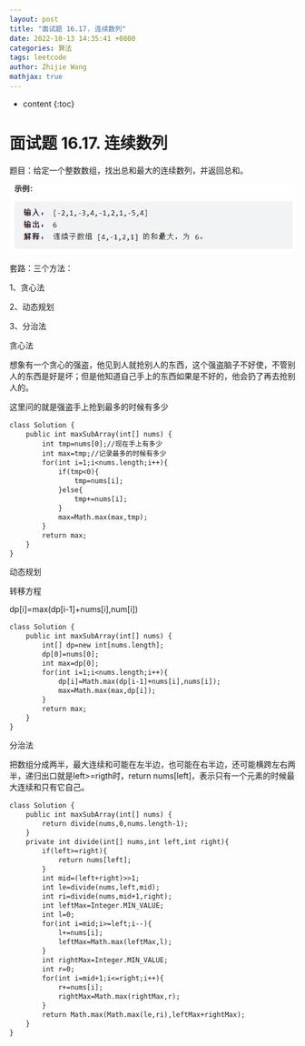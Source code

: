 ```yaml
---
layout: post
title: "面试题 16.17. 连续数列"
date: 2022-10-13 14:35:41 +0800
categories: 算法
tags: leetcode
author: Zhijie Wang
mathjax: true
---
```


* content
{:toc}
# 面试题 16.17. 连续数列

题目：给定一个整数数组，找出总和最大的连续数列，并返回总和。



![](../images/WEBRESOURCE05fd0d98d5d1f4471eed2e3158bee9a8.png)

套路：三个方法：

1、贪心法

2、动态规划

3、分治法



贪心法

想象有一个贪心的强盗，他见到人就抢别人的东西，这个强盗脑子不好使，不管别人的东西是好是坏；但是他知道自己手上的东西如果是不好的，他会扔了再去抢别人的。

这里问的就是强盗手上抢到最多的时候有多少

```
class Solution {
    public int maxSubArray(int[] nums) {
        int tmp=nums[0];//现在手上有多少
        int max=tmp;//记录最多的时候有多少
        for(int i=1;i<nums.length;i++){
            if(tmp<0){
                tmp=nums[i];
            }else{
                tmp+=nums[i];
            }
            max=Math.max(max,tmp);
        }
        return max;
    }
}
```

动态规划

转移方程

dp[i]=max(dp[i-1]+nums[i],num[i])

```
class Solution {
    public int maxSubArray(int[] nums) {
        int[] dp=new int[nums.length];
        dp[0]=nums[0];
        int max=dp[0];
        for(int i=1;i<nums.length;i++){
            dp[i]=Math.max(dp[i-1]+nums[i],nums[i]);
            max=Math.max(max,dp[i]);
        }
        return max;
    }
}
```

分治法

把数组分成两半，最大连续和可能在左半边，也可能在右半边，还可能横跨左右两半，递归出口就是left>=rigth时，return nums[left]，表示只有一个元素的时候最大连续和只有它自己。

```
class Solution {
    public int maxSubArray(int[] nums) {
        return divide(nums,0,nums.length-1);
    }
    private int divide(int[] nums,int left,int right){
        if(left>=right){
            return nums[left];
        }
        int mid=(left+right)>>1;
        int le=divide(nums,left,mid);
        int ri=divide(nums,mid+1,right);
        int leftMax=Integer.MIN_VALUE;
        int l=0;
        for(int i=mid;i>=left;i--){
            l+=nums[i];
            leftMax=Math.max(leftMax,l);
        }
        int rightMax=Integer.MIN_VALUE;
        int r=0;
        for(int i=mid+1;i<=right;i++){
            r+=nums[i];
            rightMax=Math.max(rightMax,r);
        }
        return Math.max(Math.max(le,ri),leftMax+rightMax);
    }
}
```
